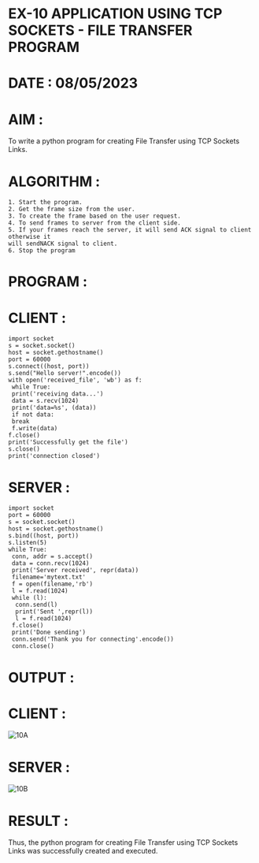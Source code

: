 # EX-10 APPLICATION USING TCP SOCKETS - FILE TRANSFER PROGRAM

# DATE : 08/05/2023

# AIM :
To write a python program for creating File Transfer using TCP Sockets Links.


# ALGORITHM :
```
1. Start the program.
2. Get the frame size from the user.
3. To create the frame based on the user request.
4. To send frames to server from the client side.
5. If your frames reach the server, it will send ACK signal to client otherwise it
will sendNACK signal to client.
6. Stop the program
```

# PROGRAM :
# CLIENT :
```
import socket
s = socket.socket()
host = socket.gethostname()
port = 60000
s.connect((host, port))
s.send("Hello server!".encode())
with open('received_file', 'wb') as f:
 while True:
 print('receiving data...')
 data = s.recv(1024)
 print('data=%s', (data))
 if not data:
 break
 f.write(data)
f.close()
print('Successfully get the file')
s.close()
print('connection closed')
```

# SERVER :
```
import socket
port = 60000
s = socket.socket()
host = socket.gethostname()
s.bind((host, port))
s.listen(5)
while True:
 conn, addr = s.accept()
 data = conn.recv(1024)
 print('Server received', repr(data))
 filename='mytext.txt'
 f = open(filename,'rb')
 l = f.read(1024)
 while (l):
  conn.send(l)
  print('Sent ',repr(l))
  l = f.read(1024)
 f.close()
 print('Done sending')
 conn.send('Thank you for connecting'.encode())
 conn.close()
```

# OUTPUT :
# CLIENT :
![10A](https://github.com/JoshuaSamuel7/EX-10/assets/118343296/6068d73d-09d0-4c1b-bbfb-d64164757e33)

# SERVER :
![10B](https://github.com/JoshuaSamuel7/EX-10/assets/118343296/e3cde2b0-c456-4270-852c-a7a2b3b9f04e)
# RESULT :
Thus, the python program for creating File Transfer using TCP Sockets Links was
successfully created and executed.
